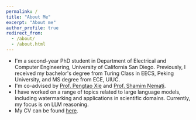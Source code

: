 ```yaml
---
permalink: /
title: "About Me"
excerpt: "About me"
author_profile: true
redirect_from: 
  - /about/
  - /about.html
---
```


* I'm a second-year PhD student in Department of Electrical and Computer Engineering, University of California San Diego. Previously, I received my bachelor's degree from Turing Class in EECS, Peking University, and MS degree from ECE, UIUC. 
* I'm co-advised by [Prof. Pengtao Xie](https://pengtaoxie.github.io/) and [Prof. Shamim Nemati](https://www.nematilab.info/).
* I have worked on a range of topics related to large language models, including watermarking and applications in scientific domains. Currently, my focus is on LLM reasoning.
* My CV can be found [here](files/cv.pdf).
